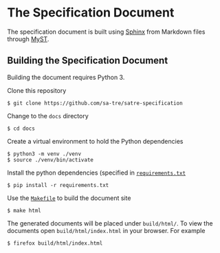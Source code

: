 # The Specification Document

The specification document is built using [Sphinx](https://www.sphinx-doc.org/) from Markdown files through [MyST](https://myst-parser.readthedocs.io/).

## Building the Specification Document

Building the document requires Python 3.

Clone this repository

```console
$ git clone https://github.com/sa-tre/satre-specification
```

Change to the `docs` directory

```console
$ cd docs
```

Create a virtual environment to hold the Python dependencies

```console
$ python3 -m venv ./venv
$ source ./venv/bin/activate
```

Install the python dependencies (specified in [`requirements.txt`](./requirements.txt)

```console
$ pip install -r requirements.txt
```

Use the [`Makefile`](./Makefile) to build the document site

```console
$ make html
```

The generated documents will be placed under `build/html/`.
To view the documents open `build/html/index.html` in your browser.
For example

```console
$ firefox build/html/index.html
```
